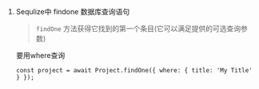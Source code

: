 1. Sequlize中 findone 数据库查询语句

   > `findOne` 方法获得它找到的第一个条目(它可以满足提供的可选查询参数)

   要用where查询  

   ```
   const project = await Project.findOne({ where: { title: 'My Title' } });
   ```

   